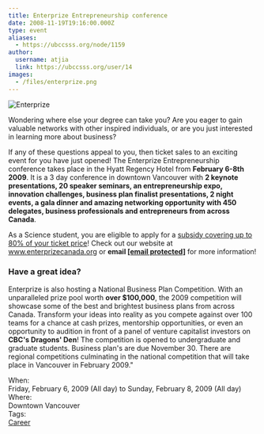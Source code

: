 ```yaml
---
title: Enterprize Entrepreneurship conference 
date: 2008-11-19T19:16:00.000Z
type: event
aliases:
  - https://ubccsss.org/node/1159
author:
  username: atjia
  link: https://ubccsss.org/user/14
images:
  - /files/enterprize.png
---
```


<div class="field field-name-body field-type-text-with-summary field-label-hidden"><div class="field-items"><div class="field-item even"><p><img src="/files/enterprize.png" alt="Enterprize"></p>
<p>Wondering where else your degree can take you?  Are you eager to gain valuable networks with other inspired individuals, or are you just interested in learning more about business?</p>
<p>If any of these questions appeal to you, then ticket sales to an exciting event for you have just opened! The Enterprize Entrepreneurship conference takes place in the Hyatt Regency Hotel from <strong>February 6-8th 2009</strong>. It is a 3 day conference in downtown Vancouver with <strong>2 keynote presentations, 20 speaker seminars, an entrepreneurship expo, innovation challenges, business plan finalist presentations, 2 night events, a gala dinner and amazing networking opportunity with 450 delegates, business professionals and entrepreneurs from across Canada</strong>.</p>
<p>As a Science student, you are eligible to apply for a <a href="http://www.sus.ubc.ca/services/awardsgrants/#conferences">subsidy covering up to 80% of your ticket price</a>! Check out our website at <a href="http://www.enterprizecanada.org" title="www.enterprizecanada.org">www.enterprizecanada.org</a> or <strong>email <a class="spamspan" href="/cdn-cgi/l/email-protection#63070a0c0d0d064d000b0a0d04080c0623060d17061113110a190600020d0207024d0c1104"><span class="__cf_email__" data-cfemail="2044494f4e4e450e4348494e474b4f4560454e5445525052495a4543414e4144410e4f5247">[email&#xA0;protected]</span></a></strong> for more information!</p>
<h3>Have a great idea?</h3>
<p>Enterprize is also hosting a  National Business Plan Competition.  With an unparalleled prize pool worth <strong>over $100,000</strong>, the 2009 competition will showcase some of the best and brightest business plans from across Canada.  Transform your ideas into reality as you compete against over 100 teams for a chance at cash prizes, mentorship opportunities, or even an opportunity to audition in front of a panel of venture capitalist investors on <strong>CBC&apos;s Dragons&apos; Den</strong>! The competition is opened to undergraduate and graduate students.  Business plan&apos;s are due November 30.  There are regional competitions culminating in the national competition that will take place in Vancouver in February 2009.&quot;</p>
</div></div></div><div class="field field-name-field-dates field-type-datetime field-label-above"><div class="field-label">When:&#xA0;</div><div class="field-items"><div class="field-item even"><span class="date-display-range"><span class="date-display-start">Friday, February 6, 2009 (All day)</span> to <span class="date-display-end">Sunday, February 8, 2009 (All day)</span></span></div></div></div><div class="field field-name-field-location field-type-text field-label-above"><div class="field-label">Where:&#xA0;</div><div class="field-items"><div class="field-item even">Downtown Vancouver</div></div></div>    <footer>
    <div class="field field-name-field-tags field-type-taxonomy-term-reference field-label-above"><div class="field-label">Tags:&#xA0;</div><div class="field-items"><div class="field-item even"><a href="/career">Career</a></div></div></div>      </footer>